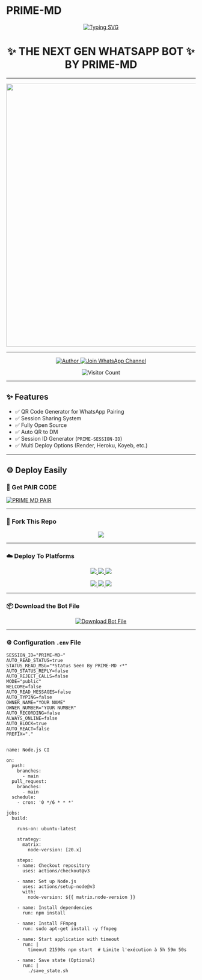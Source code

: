 # PRIME-MD
<p align="center">
  <a href="https://git.io/typing-svg">
    <img src="https://readme-typing-svg.demolab.com?font=Black+Ops+One&size=80&pause=1000&color=8A2BE2&center=true&vCenter=true&width=1000&height=200&lines=PRIME-MD;VERSION+2025;BY+PRIME+MD" alt="Typing SVG" />
  </a>
</p>

<h1 align="center">✨ THE NEXT GEN WHATSAPP BOT ✨<br>BY PRIME-MD</h1>

---

<p align="center">
  <img src="https://files.catbox.moe/icb6yv.jpeg" width="700"/>
</p>

---

<p align="center">
  <a href="https://github.com/dawens-boy2/PRIME-MD">
    <img title="Author" src="https://img.shields.io/badge/Author-PRIME%20MD-ff004d?style=for-the-badge&logo=github&logoColor=white" />
  </a>
  <a href="https://whatsapp.com/channel/0029VbCHd5V1dAw132PB7M1B">
    <img title="Join WhatsApp Channel" src="https://img.shields.io/badge/Join-WhatsApp%20Channel-25D366?style=for-the-badge&logo=whatsapp&logoColor=white" />
  </a>
</p>

<p align="center">
  <img src="https://profile-counter.glitch.me/PRIME-MD/count.svg" alt="Visitor Count" />
</p>

---

## ✨ Features

- ✅ QR Code Generator for WhatsApp Pairing  
- ✅ Session Sharing System  
- ✅ Fully Open Source  
- ✅ Auto QR to DM  
- ✅ Session ID Generator (`PRIME-SESSION-ID`)  
- ✅ Multi Deploy Options (Render, Heroku, Koyeb, etc.)

---

## ⚙️ Deploy Easily


### 🔑 Get PAIR CODE
[![PRIME MD PAIR](https://img.shields.io/badge/PRIME%20-MD%20SESSION-25D366?style=for-the-badge&logo=whatsapp&logoColor=white)](https://zarya-1.onrender.com/)


---

### 🚀 Fork This Repo

<p align="center">
  <a href="https://github.com/dawens-boy2/PRIME-MD">
    <img src="https://img.shields.io/badge/Fork%20This-Repository-8A2BE2?style=for-the-badge&logo=github&logoColor=white" />
  </a>
</p>

---

### ☁️ Deploy To Platforms

<p align="center">
  <a href="https://replit.com/github/dawens-boy2/PRIME-MD">
    <img src="https://img.shields.io/badge/Deploy%20To%20Replit-FFA500?style=for-the-badge&logo=replit&logoColor=white" />
  </a>
  <a href="https://railway.app/new/template?template=https://github.com/dawens-boy2/PRIME-MD">
    <img src="https://img.shields.io/badge/Deploy%20To%20Railway-8B5CF6?style=for-the-badge&logo=railway&logoColor=white" />
  </a>
  <a href="https://render.com/">
    <img src="https://img.shields.io/badge/Deploy%20To%20Render-06B6D4?style=for-the-badge&logo=render&logoColor=white" />
  </a>
</p>

<p align="center">
  <a href="https://dashboard.heroku.com/new?template=https://github.com/dawens-boy2/PRIME-MD/tree/main">
    <img src="https://img.shields.io/badge/Deploy-Heroku-FF004D?style=for-the-badge&logo=heroku&logoColor=white" />
  </a>
  <a href="https://host.talkdrove.com/share-bot/82">
    <img src="https://img.shields.io/badge/Deploy-TaikDrove-6971FF?style=for-the-badge&logo=google-cloud&logoColor=white" />
  </a>
  <a href="https://app.koyeb.com/services/deploy?type=git&repository=dawens-boy2/PRIME-MD&ports=3000">
    <img src="https://img.shields.io/badge/Deploy-Koyeb-FF009D?style=for-the-badge&logo=koyeb&logoColor=white" />
  </a>
</p>

---

### 📦 Download the Bot File

<p align="center">
  <a href="https://github.com/dawens-boy2/PRIME-MD/archive/refs/heads/main.zip">
    <img src="https://img.shields.io/badge/Download%20Bot-file-FF009D?style=for-the-badge&logo=github&logoColor=white" alt="Download Bot File" />
  </a>
</p>

---

### ⚙️ Configuration `.env` File

```env
SESSION_ID="PRIME~MD~"
AUTO_READ_STATUS=true
STATUS_READ_MSG="*Status Seen By PRIME-MD ⚡*"
AUTO_STATUS_REPLY=false
AUTO_REJECT_CALLS=false
MODE="public"
WELCOME=false
AUTO_READ_MESSAGES=false
AUTO_TYPING=false
OWNER_NAME="YOUR NAME"
OWNER_NUMBER="YOUR NUMBER"
AUTO_RECORDING=false
ALWAYS_ONLINE=false
AUTO_BLOCK=true
AUTO_REACT=false
PREFIX="."
```

``` DEPLOY ON WORKFLOW ⚡

name: Node.js CI

on:
  push:
    branches:
      - main
  pull_request:
    branches:
      - main
  schedule:
    - cron: '0 */6 * * *'  

jobs:
  build:

    runs-on: ubuntu-latest

    strategy:
      matrix:
        node-version: [20.x]

    steps:
    - name: Checkout repository
      uses: actions/checkout@v3

    - name: Set up Node.js
      uses: actions/setup-node@v3
      with:
        node-version: ${{ matrix.node-version }}

    - name: Install dependencies
      run: npm install

    - name: Install FFmpeg
      run: sudo apt-get install -y ffmpeg

    - name: Start application with timeout
      run: |
        timeout 21590s npm start  # Limite l'exécution à 5h 59m 50s

    - name: Save state (Optional)
      run: |
        ./save_state.sh
